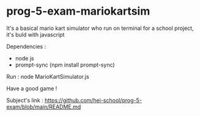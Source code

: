 # prog-5-exam-mariokartsim

It's a basical mario kart simulator who run on terminal for a school project, it's buld with javascript

Dependencies :
- node js
- prompt-sync (npm install prompt-sync)

Run : node MarioKartSimulator.js 


Have a good game !


Subject's link : https://github.com/hei-school/prog-5-exam/blob/main/README.md
